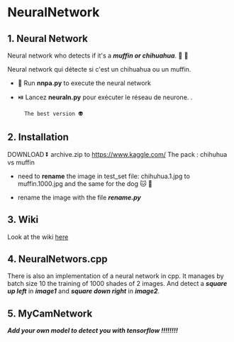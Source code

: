 # NeuralNetwork

## 1. Neural Network 

Neural network who  detects if it's a ***muffin or chihuahua***. 🍪 🐶

Neural network qui détecte si c'est un chihuahua ou un muffin.

- 🏃 Run **nnpa.py** to execute the neural network

- ⏯️ Lancez **neuraln.py** pour exécuter le réseau de neurone. .

        The best version 👽

## 2. Installation

DOWNLOAD ⏬ archive.zip to
https://www.kaggle.com/
The pack : chihuhua vs muffin

- need to **rename** the image in test_set file: chihuhua.1.jpg to muffin.1000.jpg and the same for the dog 🐱 🐶
    
- rename the image with the file ***rename.py***

## 3. Wiki

Look at the wiki [here](https://github.com/regismeyssonnier/NeuralNetwork/wiki)


## 4. NeuralNetwors.cpp

There is also an implementation of a neural network in cpp. It manages by batch size 10 the training of 1000 shades of 2 images. And detect a ***square up left*** in ***image1*** and ***square down right*** in ***image2***.

## 5. MyCamNetwork

***Add your own model to detect you with tensorflow !!!!!!!!***
